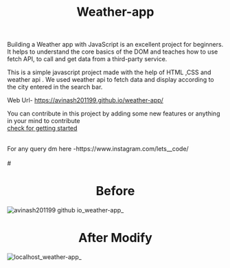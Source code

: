 # <h1 align="center">Weather-app</h1> 
<br>

Building a Weather app with JavaScript is an excellent project for beginners. It helps to understand the core basics of the DOM and teaches how to use fetch API, to call and get data from a third-party service.<br>

This is a simple javascript project made with the help of HTML ,CSS and weather api . We used weather api to fetch data and display according to the city entered in the search bar.


Web Url- https://avinash201199.github.io/weather-app/

You can contribute in this project by adding some new features or anything in your mind to contribute <br>
[check for getting started ](https://github.com/avinash201199/weather-app/blob/main/CONTRIBUTING.md)

<br> 
For any query dm here -https://www.instagram.com/lets__code/

<br>
<br>
# <h1 align="center">Before</h1> 

![avinash201199 github io_weather-app_](https://user-images.githubusercontent.com/34055979/193646707-32b48875-6535-4c9a-b631-d26d1734a69e.png)


# <h1 align="center">After Modify</h1> 

![localhost_weather-app_](https://user-images.githubusercontent.com/34055979/193646306-4d0e7a3b-e555-46fa-81bd-d29d941275bb.png)

